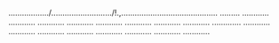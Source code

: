 ................../.........................../!.,........................................... .........
............
............
............
............
............
............
............
............
.............
............
............
............
............
............
............
............
............


